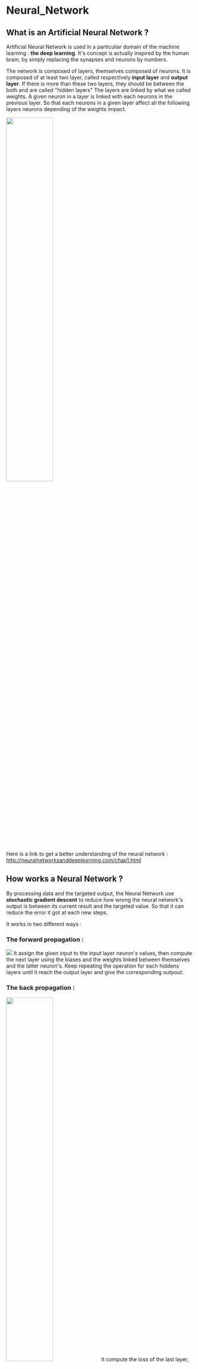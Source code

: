 # Neural_Network
  
  
  ## What is an Artificial Neural Network ?

  Artificial Neural Network is used in a particuliar domain of the machine learning : <b>the deep learning</b>.
  It's concept is actually inspired by the human brain, by simply replacing the synapses and neurons by numbers.

  The network is composed of layers, themselves composed of neurons.
  It is composed of at least two layer, called respectively <b>input layer</b> and <b>output layer</b>.
  If there is more than these two layers, they should be between the both and are called "hidden layers"
  The layers are linked by what we called weights. A given neuron in a layer is linked with each neurons in the previous layer.
  So that each neurons in a given layer affect all the following layers neurons depending of the weights impact.
     
  <img src="https://miro.medium.com/max/791/0*hzIQ5Fs-g8iBpVWq.jpg" width="50%" height="50%">
     
  Here is a link to get a better understanding of the neural network : http://neuralnetworksanddeeplearning.com/chap1.html



 ## How works a Neural Network ?

  By processing data and the targeted output, the Neural Network use <b>stochastic gradient descent</b> to reduce how wrong the neural network's output is between its current     result and the targeted value. So that it can reduce the error it got at each new steps.

  It works in two different ways :
  
  <h3>The forward propagation :</h3>
  <img src="https://images.deepai.org/django-summernote/2019-06-06/5c17d9c2-0ad4-474c-be8d-d6ae9b094e74.png">
  It assign the given input to the input layer neuron's values, then compute the next layer using the biases and the weights linked between themselves and the latter         neuron's. Keep repeating the operation for each hiddens layers until it reach the output layer and give the corresponding outpout.
       
  <h3>The back propagation :</h3>
  <img src="https://www.guru99.com/images/1/030819_0937_BackPropaga1.png" width="50%" height="50%">
  It compute the loss of the last layer, then propagate it using weights and biases to get the gradient of each layers so that we can use the gradient descent latter on.
